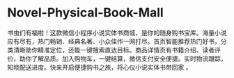 # Novel-Physical-Book-Mall
书虫们有福啦！这款微信小程序小说实体书商城，是你的随身购书宝库。海量小说应有尽有，热门畅销、经典名著、小众佳作一网打尽。首页智能推荐热门好书，分类清晰助你精准定位，还能一键搜索直达目标。商品详情页有书籍介绍、读者评价，助你了解品质。加入购物车，一键结算，微信支付安全便捷。实时物流跟踪，知晓配送进度。快来开启便捷购书之旅，将心仪小说实体书带回家 。 
